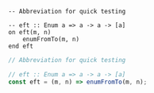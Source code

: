```applescript
-- Abbreviation for quick testing
```

```applescript
-- eft :: Enum a => a -> a -> [a]
on eft(m, n)
    enumFromTo(m, n)
end eft
```

```js
// Abbreviation for quick testing
```

```js
// eft :: Enum a => a -> a -> [a]
const eft = (m, n) => enumFromTo(m, n);
```